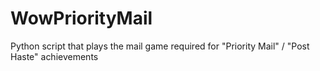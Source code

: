 # WowPriorityMail
Python script that plays the mail game required for "Priority Mail" / "Post Haste" achievements
